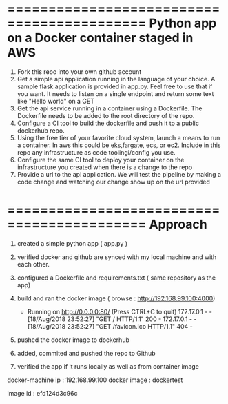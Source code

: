 
===========================================
Python app on a Docker container staged in AWS
===========================================
1. Fork this repo into your own github account
2. Get a simple api application running in the language of your choice. A sample flask application is
   provided in app.py. Feel free to use that if you want. It needs to listen on a single endpoint and return
   some text like "Hello world" on a GET
3. Get the api service running in a container using a Dockerfile.
   The Dockerfile needs to be added to the root directory of the repo.
4. Configure a CI tool to build the dockerfile and push it to a public dockerhub repo.
5. Using the free tier of your favorite cloud system, launch a means to run a container.
   In aws this could be eks,fargate, ecs, or ec2. Include in this repo any infrastructure as code
   toolingi/config you use.
6. Configure the same CI tool to deploy your container on the infrastructure you created when there is a
   change to the repo
7. Provide a url to the api application. We will test the pipeline by making a code change and watching
   our change show up on the url provided

===========================================
Approach
===========================================
1) created a simple python app ( app.py )
2) verified docker and github are synced with my local machine and with each other.
3) configured a Dockerfile and requirements.txt ( same repository as the app)
4) build and ran the docker image ( browse : http://192.168.99.100:4000)

   * Running on http://0.0.0.0:80/ (Press CTRL+C to quit)
   172.17.0.1 - - [18/Aug/2018 23:52:27] "GET / HTTP/1.1" 200 -
   172.17.0.1 - - [18/Aug/2018 23:52:27] "GET /favicon.ico HTTP/1.1" 404 -

5) pushed the docker image to dockerhub
6) added, commited and pushed the repo to Github
7) verified the app if it runs locally as well as from container image


docker-machine ip : 192.168.99.100
docker image  : dockertest


image id      : efd124d3c96c
